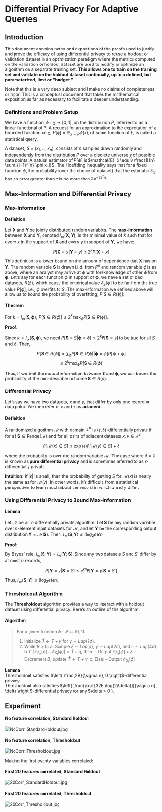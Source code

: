 # Differential Privacy For Adaptive Queries

## Introduction
This document contains notes and expositions of the proofs used to justify and prove
the efficacy of using differential privacy to reuse a holdout or validation dataset
in an optimization paradigm where the metrics computed on the validation or holdout
dataset are used to modify or optimize an algorithm on a separate training set. **This
allows one to train on the training set and validate on the holdout dataset continually, 
up to a defined, but parameterized, limit or "budget."**

Note that this is a very deep subject and I make no claims of completeness or rigor. 
This is a conceptual document that takes the mathematical exposition as far as necessary 
to facilitate a deeper understanding.

### Definitions and Problem Setup
We have a function, $\phi: \chi \to [0,1]$, on the distribution $P$, referred to as a linear functional of $P$. A request for an approximation to the expectation of a bounded function on $\chi$, $P[\phi] = \mathbb{E}_{x \sim P} \phi(x)$, of some function of $P$, is called a statistical query.

A dataset, $S = (x_1, \ldots, x_n)$, consists of $n$ samples drawn randomly and independently from the distribution $P$ over a discrete universe $\chi$ of possible data points. A natural estimator of $P[\phi]$ is $\mathcal{E}_S \equiv \frac{1}{n} \sum_{i=1}^{n} \phi(x_i)$. The Hoeffding inequality says that for a fixed function $\phi$, the probability (over the choice of dataset) that the estimator $\mathcal{E}_S$ has an error greater than $\tau$ is no more than $2e^{-2\tau^2n}$.

## Max-Information and Differential Privacy

### Max-Information
#### Definition
Let $\mathbf{X}$ and $\mathbf{Y}$ be jointly distributed random variables. The **max-information** between $\mathbf{X}$ and $\mathbf{Y}$, denoted $I_{\infty}(\mathbf{X}; \mathbf{Y})$, is the minimal value of $k$ such that for every $x$ in the support of $\mathbf{X}$ and every $y$ in support of $\mathbf{Y}$, we have:

$$
P[\mathbf{X} = x | \mathbf{Y} = y] \leq 2^k P[\mathbf{X} = x]
$$

This definition is a lower bound on the amount of dependence that $\mathbf{X}$ has on $\mathbf{Y}$. The random variable $\mathbf{S}$ is drawn i.i.d. from $P^n$ and random variable $\phi$ is as above, where an analyst may arrive at $\phi$ with foreknowledge of other $\phi$ from $\mathbf{\phi}$. Let’s say for each function $\phi$ in support of $\mathbf{\phi}$, we have a set of bad datasets, $R(\phi)$, which cause the empirical value $\mathcal{E}_S[\phi]$ to be far from the true value $P[\phi]$, i.e., $\phi$ overfits to $S$. The max-information we defined above will allow us to bound the probability of overfitting, $P[S \in R(\phi)]$:

#### Theorem
For $k = I_{\infty}(\mathbf{S}, \mathbf{\phi})$, $P[\mathbf{S} \in R(\phi)] \leq 2^k \max_{\phi} P[\mathbf{S} \in R(\phi)]$.

**Proof:**

Since $k = I_{\infty}(\mathbf{S}, \mathbf{\phi})$, we need $P[\mathbf{S} = S | \mathbf{\phi} = \phi] \leq 2^k P[\mathbf{S} = s]$ to be true for all $S$ and $\phi$. Then,

$$
P[\mathbf{S} \in R(\phi)] = \sum_{\phi} P[\mathbf{S} \in R(\phi) | \mathbf{\phi} = \phi] P[\mathbf{\phi} = \phi]
$$
$$
\leq 2^k \max_{\phi} P[\mathbf{S} \in R(\phi)]
$$

Thus, if we limit the mutual information between $\mathbf{S}$ and $\mathbf{\phi}$, we can bound the probability of the non-desirable outcome $\mathbf{S} \in R(\phi)$.

### Differential Privacy
Let’s say we have two datasets, $x$ and $y$, that differ by only one record or data point. We then refer to $x$ and $y$ as **adjacent**.

#### Definition
A randomized algorithm $\mathcal{M}$ with domain $\mathcal{X}^n$ is $(\epsilon, \delta)$-differentially private if for all $\mathbf{S} \in \text{Range}(\mathcal{M})$ and for all pairs of adjacent datasets $x, y \in \mathcal{X}^n$:

$$
P[\mathcal{M}(x) \in S] \leq \exp(\epsilon) P[\mathcal{M}(y) \in S] + \delta
$$

where the probability is over the random variable $\mathcal{M}$. The case where $\delta = 0$ is known as **pure differential privacy** and is sometimes referred to as $\epsilon$-differentially private.

**Intuition:** If $|\epsilon|$ is small, then the probability of getting $S$ for $\mathcal{M}(x)$ is nearly the same as for $\mathcal{M}(y)$. In other words, it’s difficult, from a statistical perspective, to learn much about the record in which $x$ and $y$ differ.

### Using Differential Privacy to Bound Max-Information
#### Lemma
Let $\mathcal{M}$ be an $\epsilon$-differentially private algorithm. Let $\mathbf{S}$ be any random variable over $n$-element input datasets for $\mathcal{M}$, and let $\mathbf{Y}$ be the corresponding output distribution $\mathbf{Y} = \mathcal{M}(\mathbf{S})$. Then, $I_{\infty}(\mathbf{S}; \mathbf{Y}) \leq (\log_2 e) \epsilon n$.

**Proof:**

By Bayes' rule, $I_{\infty}(\mathbf{S}; \mathbf{Y}) = I_{\infty}(\mathbf{Y}; \mathbf{S})$. Since any two datasets $S$ and $S'$ differ by at most $n$ records,

$$
P[\mathbf{Y} = y | \mathbf{S} = S] \leq e^{\epsilon n} P[\mathbf{Y} = y | \mathbf{S} = S']
$$

Thus, $I_{\infty}(\mathbf{S}; \mathbf{Y}) \leq (\log_2 e) \epsilon n$.

### Thresholdout Algorithm
The **Thresholdout** algorithm provides a way to interact with a holdout dataset using differential privacy. Here’s an outline of the algorithm:

#### Algorithm
> For a given function $\phi: \mathcal{X} \mapsto [0,1]$:
> 1. Initialize $\hat{T} \gets T + \gamma$ for $\gamma \sim Lap(2\sigma)$.
> 2. While $B > 0$:
>     a. Sample $\xi \sim Lap(\sigma)$, $\gamma \sim Lap(2\sigma)$, and $\eta \sim Lap(4\sigma)$.
>     b. If $|\mathcal{E}_{S_h}[\phi] - \mathcal{E}_{S_t}[\phi]| > \hat{T} + \eta$, then:
>         - Output $\mathcal{E}_{S_h}[\phi] + \xi$.
>         - Decrement $B$, update $\hat{T} \gets T + \gamma$.
>     c. Else:
>         - Output $\mathcal{E}_{S_t}[\phi]$

**Lemma**  
Thresholdout satisfies $\left( \frac{2B}{\sigma n}, 0 \right)$-differential privacy.  
Thresholdout also satisfies $\left( \frac{\sqrt{32B \log(2/\delta)}}{\sigma n}, \delta \right)$-differential privacy for any $\delta > 0 \).

## Experiment

#### No feature correlation, Standard Holdout
![NoCorr_StandardHoldout.jpg](NoCorr_StandardHoldout.jpg)

#### No feature correlation, Thresholdout
![NoCorr_Thresholdout.jpg](NoCorr_Thresholdout.jpg)

Making the first twenty variables correlated:

#### First 20 features correlated, Standard Holdout
![20Corr_StandardHoldout.jpg](20Corr_StandardHoldout.jpg)
#### First 20 features correlated, Thresholdout
 ![20Corr_Thresholdout.jpg](20Corr_Thresholdout.jpg)